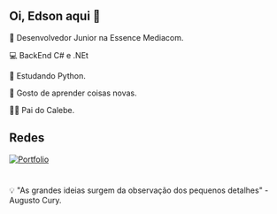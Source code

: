 ## Oi, Edson aqui 👋




🏣 Desenvolvedor Junior na Essence Mediacom.

💻 BackEnd C# e .NEt

🐍 Estudando Python.

🌱 Gosto de aprender coisas novas.

👶🏻 Pai do Calebe.




## Redes
 <div display="inline">    
  <!-- <a href="https://www.linkedin.com/in/edson-monteiro-loiola-41b692149/" target="_blank"><img src="https://img.shields.io/badge/linkedin-%230077B5.svg?style=for-the-badge&logo=linkedin&logoColor=white" alt="LinkedIn" /></a>-->
   <a href="https://edson-loiola.github.io/" target="_blank"><img src="https://img.shields.io/badge/Portfolio-%23000000.svg?style=for-the-badge&logo=firefox&logoColor=#FF7139" alt="Portfolio" /></a>
 </div>



#

💡 "As grandes ideias surgem da observação dos pequenos detalhes" - Augusto Cury.







<!--
**Edson-Loiola/Edson-Loiola** is a ✨ _special_ ✨ repository because its `README.md` (this file) appears on your GitHub profile.

Here are some ideas to get you started:

- 🔭 I’m currently working on ...
- 🌱 I’m currently learning ...
- 👯 I’m looking to collaborate on ...
- 🤔 I’m looking for help with ...
- 💬 Ask me about ...
- 📫 How to reach me: ...
- 😄 Pronouns: ...
- ⚡ Fun fact: ...
-->

